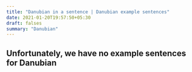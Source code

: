 ```yaml
---
title: "Danubian in a sentence | Danubian example sentences"
date: 2021-01-20T19:57:50+05:30
draft: falses
summary: "Danubian"
---
```

## Unfortunately, we have no example sentences for Danubian                 

